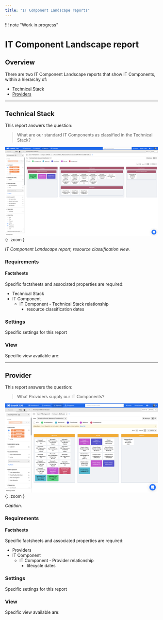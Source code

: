 ```yaml
---
title: "IT Component Landscape reports"
---
```


!!! note "Work in progress"

# IT Component Landscape report

## Overview

There are two IT Component Landscape reports that show IT Components, within a hierarchy of:

- [Technical Stack](#technical-stack) 
- [Providers](#providers) 

--- 

## Technical Stack

This report answers the question:

>What are our standard IT Components as classified in the Technical Stack?

![IT Component Landscape report](/assets/images/it-component-landscape.png){: .zoom }  

*IT Component Landscape report, resource classification view.*

### Requirements

#### Factsheets

Specific factsheets and associated properties are required:

- Technical Stack
- IT Component
    - IT Component - Technical Stack relationship
        - resource classification dates
  
<!--    
#### Tags 

Specific tags are required for this report.

#### Other requirement

No other requirements

-->

### Settings

Specific settings for this report 

### View

Specific view available are: 


--- 

## Provider

This report answers the question:

>What Providers supply our IT Components?

![IT Component Landscape report](/assets/images/it-component-landscape-provider.png){: .zoom }  

*Caption.*

### Requirements

#### Factsheets

Specific factsheets and associated properties are required:

- Providers 
- IT Component
    - IT Component - Provider relationship
        - lifecycle dates

<!--    
    
#### Tags 

Specific tags are required for this report.

#### Other requirement

No other requirements
--> 

### Settings

Specific settings for this report 

### View

Specific view available are: 
